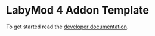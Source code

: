 # LabyMod 4 Addon Template
To get started read the [developer documentation](https://wiki.labymod.net/pages/addon/).